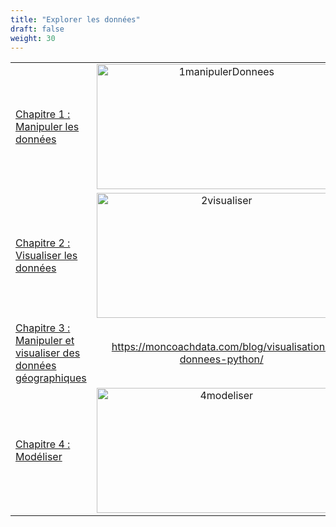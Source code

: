 ```yaml
---
title: "Explorer les données"
draft: false
weight: 30
---
```


| | |
|:---------------|:------------------------:|
| [Chapitre 1 : Manipuler les données](./chapter1) | <img src="/images/1manipulerDonnees.jpeg" alt="1manipulerDonnees" width="400" height="200"/> |
| [Chapitre 2 : Visualiser les données](./chapter2)  | <img src="/images/2visualiser.jpeg" alt="2visualiser" width="400" height="200"/> |
| [Chapitre 3 : Manipuler et visualiser des données géographiques](./chapter3) | https://moncoachdata.com/blog/visualisation-donnees-python/ |
| [Chapitre 4 : Modéliser](./chapter4) | <img src="/images/4modeliser.jpeg" alt="4modeliser" width="400" height="200"/> |

<!--![4modeliser](/images/4modeliser.jpeg "4modeliser")-->

<!--
matplotlib, seaborn, plotly, bokeh :
https://mode.com/blog/python-data-visualization-libraries
https://www.analyticsindiamag.com/top-5-best-data-visualisation-libraries-in-python/
https://bokeh.pydata.org/en/latest/docs/user_guide/quickstart.html#userguide-quickstart
-->

